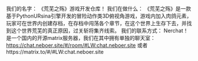 我们的名字：
《荒芜之殇》游戏开发仓库！
我们在做什么：
《荒芜之殇》是一款基于PythonURsina引擎开发的冒险动作类3D俯视角游戏，游戏内加入肉鸽元素，玩家可在世界内创建存档，在存档中闯荡各个章节，在这个世界上生存下去，并找到这个世界荒芜的真正原因，过关斩将集齐线索。
我们的联系方式：
Nerchat！是一个国内的开源matrix服务器，我们在其中拥有单独的聊天室：
https://chat.neboer.site/#/room/#LW:chat.neboer.site
或者https://matrix.to/#/#LW:chat.neboer.site
